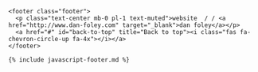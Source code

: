     <footer class="footer">
      <p class="text-center mb-0 pl-1 text-muted">website  / / <a href="http://www.dan-foley.com" target="_blank">dan foley</a></p>
      <a href="#" id="back-to-top" title="Back to top"><i class="fas fa-chevron-circle-up fa-4x"></i></a>
    </footer>

    {% include javascript-footer.md %}
    
  </body>
</html>